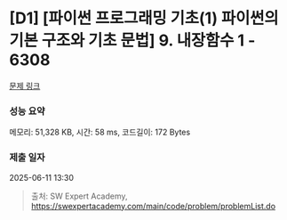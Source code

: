 # [D1] [파이썬 프로그래밍 기초(1) 파이썬의 기본 구조와 기초 문법] 9. 내장함수 1 - 6308 

[문제 링크](https://swexpertacademy.com/main/code/problem/problemDetail.do?contestProbId=AWcWB0Ua5SoDFAU4) 

### 성능 요약

메모리: 51,328 KB, 시간: 58 ms, 코드길이: 172 Bytes

### 제출 일자

2025-06-11 13:30



> 출처: SW Expert Academy, https://swexpertacademy.com/main/code/problem/problemList.do
